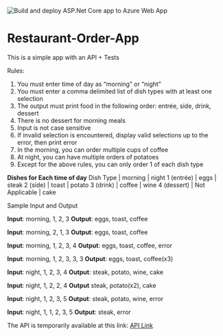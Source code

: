 ![Build and deploy ASP.Net Core app to Azure Web App](https://github.com/andersonnichele/Restaurant-Order-App/workflows/Build%20and%20deploy%20ASP.Net%20Core%20app%20to%20Azure%20Web%20App%20-%20restaurantorderapp/badge.svg?branch=main)

# Restaurant-Order-App

This is a simple app with an API + Tests

Rules:
1. You must enter time of day as “morning” or “night”
2. You must enter a comma delimited list of dish types with at least one selection
3. The output must print food in the following order: entrée, side, drink, dessert
4. There is no dessert for morning meals
5. Input is not case sensitive
6. If invalid selection is encountered, display valid selections up to the error, then print error
7. In the morning, you can order multiple cups of coffee
8. At night, you can have multiple orders of potatoes
9. Except for the above rules, you can only order 1 of each dish type

<strong>Dishes for Each time of day</strong>
Dish Type | morning | night
1 (entrée) | eggs | steak
2 (side) | toast | potato
3 (drink) | coffee | wine
4 (dessert) | Not Applicable | cake

Sample Input and Output


<strong>Input</strong>: morning, 1, 2, 3         <strong>Output</strong>: eggs, toast, coffee

<strong>Input</strong>: morning, 2, 1, 3         <strong>Output</strong>: eggs, toast, coffee

<strong>Input</strong>: morning, 1, 2, 3, 4      <strong>Output</strong>: eggs, toast, coffee, error

<strong>Input</strong>: morning, 1, 2, 3, 3, 3   <strong>Output</strong>: eggs, toast, coffee(x3)

<strong>Input</strong>: night, 1, 2, 3, 4        <strong>Output</strong>: steak, potato, wine, cake

<strong>Input</strong>: night, 1, 2, 2, 4        <strong>Output</strong> steak, potato(x2), cake

<strong>Input</strong>: night, 1, 2, 3, 5        <strong>Output</strong>: steak, potato, wine, error

<strong>Input</strong>: night, 1, 1, 2, 3, 5     <strong>Output</strong>: steak, error


The API is temporarily available at this link: [API Link](https://restaurantorderapp.azurewebsites.net/swagger/index.html) 
